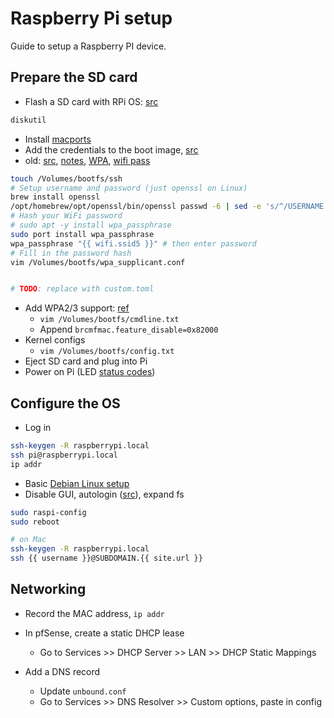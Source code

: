 # Raspberry Pi setup
Guide to setup a Raspberry PI device.

## Prepare the SD card
- Flash a SD card with RPi OS: [src](https://www.cyberciti.biz/faq/how-to-create-disk-image-on-mac-os-x-with-dd-command/)
```bash
diskutil
```
- Install [macports](https://www.macports.org/install.php)
- Add the credentials to the boot image, [src](https://raspberrypi.stackexchange.com/a/145010/22576)
- old: [src](https://www.raspberrypi.com/documentation/computers/configuration.html), [notes](https://desertbot.io/blog/headless-raspberry-pi-4-ssh-wifi-setup), [WPA](https://android.googlesource.com/platform/external/wpa_supplicant_8/+/master-soong/wpa_supplicant/wpa_supplicant.conf#662), [wifi pass](https://android.googlesource.com/platform/external/wpa_supplicant_8/+/master/wpa_supplicant/wpa_supplicant.conf#1243)
```bash
touch /Volumes/bootfs/ssh
# Setup username and password (just openssl on Linux)
brew install openssl
/opt/homebrew/opt/openssl/bin/openssl passwd -6 | sed -e 's/^/USERNAME:/;' > /Volumes/bootfs/openconf
# Hash your WiFi password
# sudo apt -y install wpa_passphrase
sudo port install wpa_passphrase
wpa_passphrase "{{ wifi.ssid5 }}" # then enter password
# Fill in the password hash
vim /Volumes/bootfs/wpa_supplicant.conf


# TODO: replace with custom.toml
```
- Add WPA2/3 support: [ref](https://github.com/raspberrypi/linux/issues/4976)
    - `vim /Volumes/bootfs/cmdline.txt`
    - Append `brcmfmac.feature_disable=0x82000`
- Kernel configs
	- `vim /Volumes/bootfs/config.txt`
- Eject SD card and plug into Pi
- Power on Pi (LED [status codes](https://pimylifeup.com/raspberry-pi-red-green-lights))

## Configure the OS
- Log in
```bash
ssh-keygen -R raspberrypi.local
ssh pi@raspberrypi.local
ip addr
```
- Basic [Debian Linux setup](./debian.md)
- Disable GUI, autologin ([src](https://linuxhint.com/disable-gui-raspberry-pi/)), expand fs
```bash
sudo raspi-config
sudo reboot

# on Mac
ssh-keygen -R raspberrypi.local
ssh {{ username }}@SUBDOMAIN.{{ site.url }}
```

## Networking
- Record the MAC address, `ip addr`
- In pfSense, create a static DHCP lease
  - Go to Services >> DHCP Server >> LAN >> DHCP Static Mappings

- Add a DNS record
  - Update `unbound.conf`
  - Go to Services >> DNS Resolver >> Custom options, paste in config
